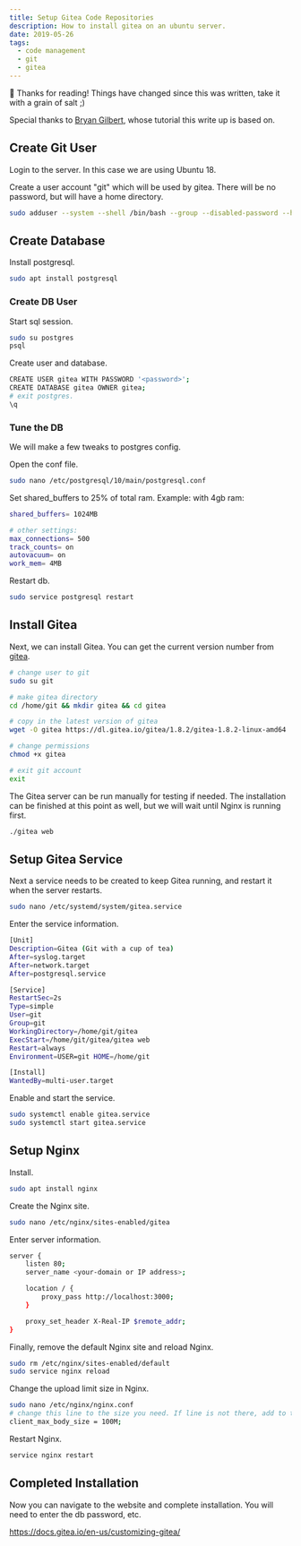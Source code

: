 ```yaml
---
title: Setup Gitea Code Repositories
description: How to install gitea on an ubuntu server.
date: 2019-05-26
tags:
  - code management
  - git
  - gitea
---
```


<div class="rounded border p-4 bg-white/80">
 👋 Thanks for reading! Things have changed since this was written, take it with a grain of salt ;)
</div>

Special thanks to [Bryan Gilbert](https://bryangilbert.com/post/devops/how-to-setup-gitea-ubuntu/), whose tutorial this write up is based on.

## Create Git User

Login to the server. In this case we are using Ubuntu 18.

Create a user account "git" which will be used by gitea. There will be no password, but will have a home directory.

```bash
sudo adduser --system --shell /bin/bash --group --disabled-password --home /home/git git

```

## Create Database

Install postgresql.

```bash
sudo apt install postgresql
```

### Create DB User

Start sql session.

```bash
sudo su postgres
psql
```

Create user and database.

```bash
CREATE USER gitea WITH PASSWORD '<password>';
CREATE DATABASE gitea OWNER gitea;
# exit postgres.
\q
```

### Tune the DB

We will make a few tweaks to postgres config.

Open the conf file.

```bash
sudo nano /etc/postgresql/10/main/postgresql.conf
```

Set shared_buffers to 25% of total ram. Example: with 4gb ram:

```bash
shared_buffers= 1024MB

# other settings:
max_connections= 500
track_counts= on
autovacuum= on
work_mem= 4MB
```

Restart db.

```bash
sudo service postgresql restart
```

## Install Gitea

Next, we can install Gitea. You can get the current version number from [gitea](https://github.com/go-gitea/gitea/releases).

```bash
# change user to git
sudo su git

# make gitea directory
cd /home/git && mkdir gitea && cd gitea

# copy in the latest version of gitea
wget -O gitea https://dl.gitea.io/gitea/1.8.2/gitea-1.8.2-linux-amd64

# change permissions
chmod +x gitea

# exit git account
exit
```

The Gitea server can be run manually for testing if needed. The installation can be finished at this point as well, but we will wait until Nginx is running first.

```bash
./gitea web
```

## Setup Gitea Service

Next a service needs to be created to keep Gitea running, and restart it when the server restarts.

```bash
sudo nano /etc/systemd/system/gitea.service
```

Enter the service information.

```bash
[Unit]
Description=Gitea (Git with a cup of tea)
After=syslog.target
After=network.target
After=postgresql.service

[Service]
RestartSec=2s
Type=simple
User=git
Group=git
WorkingDirectory=/home/git/gitea
ExecStart=/home/git/gitea/gitea web
Restart=always
Environment=USER=git HOME=/home/git

[Install]
WantedBy=multi-user.target
```

Enable and start the service.

```bash
sudo systemctl enable gitea.service
sudo systemctl start gitea.service
```

## Setup Nginx

Install.

```bash
sudo apt install nginx
```

Create the Nginx site.

```bash
sudo nano /etc/nginx/sites-enabled/gitea
```

Enter server information.

```bash
server {
    listen 80;
    server_name <your-domain or IP address>;

    location / {
        proxy_pass http://localhost:3000;
    }

    proxy_set_header X-Real-IP $remote_addr;
}
```

Finally, remove the default Nginx site and reload Nginx.

```bash
sudo rm /etc/nginx/sites-enabled/default
sudo service nginx reload
```

Change the upload limit size in Nginx.

```bash
sudo nano /etc/nginx/nginx.conf
# change this line to the size you need. If line is not there, add to the http {} section.
client_max_body_size = 100M;
```

Restart Nginx.

```bash
service nginx restart
```

## Completed Installation

Now you can navigate to the website and complete installation. You will need to enter the db password, etc.

https://docs.gitea.io/en-us/customizing-gitea/
